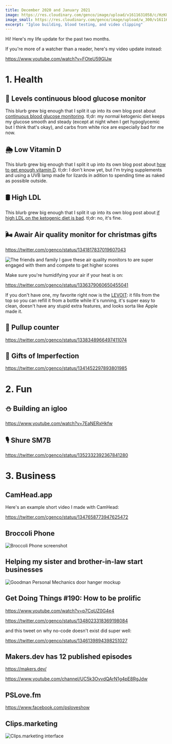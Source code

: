 ```yaml
---
title: December 2020 and January 2021
image: https://res.cloudinary.com/genco/image/upload/v1611631058/c/HzKQ.jpg
image_small: https://res.cloudinary.com/genco/image/upload/w_300/v1611631058/c/HzKQ.jpg
excerpt: "Igloo building, blood testing, and video clipping"
---
```


Hi! Here's my life update for the past two months.

If you're more of a watcher than a reader, here's my video update instead:

https://www.youtube.com/watch?v=FOteU59GlJw

# 1. Health

## 💉 Levels continuous blood glucose monitor

This blurb grew big enough that I split it up into its own blog post about [continuous blood glucose monitoring](/glucose). tl;dr: my normal ketogenic diet keeps my glucose smooth and steady (except at night when I get hypoglycemic but I think that's okay), and carbs from white rice are especially bad for me now.

## 🌦 Low Vitamin D

This blurb grew big enough that I split it up into its own blog post about [how to get enough vitamin D](/d). tl;dr: I don't know yet, but I'm trying supplements and using a UVB lamp made for lizards in adition to spending time as naked as possible outside.

## 🛢 High LDL

This blurb grew big enough that I split it up into its own blog post about [if high LDL on the ketogenic diet is bad](/ldl). tl;dr: no, it's fine.

## 🌬 Awair Air quality monitor for christmas gifts

https://twitter.com/cgenco/status/1341817837019607043

![The friends and family I gave these air quality monitors to are super engaged with them and compete to get higher scores](https://res.cloudinary.com/genco/image/upload/v1611630331/c/5K44.jpg)

Make sure you're humidifying your air if your heat is on:

https://twitter.com/cgenco/status/1336379060650455041

If you don't have one, my favorite right now is the [LEVOIT](https://amzn.to/2LUPhZV): it fills from the top so you can refill it from a bottle while it's running, it's super easy to clean, doesn't have any stupid extra features, and looks sorta like Apple made it.

## 💪 Pullup counter

https://twitter.com/cgenco/status/1338348966497411074

## 📖 Gifts of Imperfection

https://twitter.com/cgenco/status/1341452297893801985

# 2. Fun

## ⛄ Building an igloo

https://www.youtube.com/watch?v=7EaNERxHkfw

## 🎙 Shure SM7B

https://twitter.com/cgenco/status/1352332392367841280

# 3. Business

## CamHead.app

Here's an example short video I made with CamHead:

https://twitter.com/cgenco/status/1347658773947625472

## Broccoli Phone

![Broccoli Phone screenshot](https://res.cloudinary.com/genco/image/upload/v1611630721/c/3Vqy.png)

## Helping my sister and brother-in-law start businesses

![Goodman Personal Mechanics door hanger mockup](https://res.cloudinary.com/genco/image/upload/v1611630748/c/jN5M.png)

## Get Doing Things #190: How to be prolific

https://www.youtube.com/watch?v=p7CqUZ0G4e4

https://twitter.com/cgenco/status/1348023318369198084

and this tweet on why no-code doesn't exist did super well:

https://twitter.com/cgenco/status/1346139894398251027

## Makers.dev has 12 published episodes

https://makers.dev/

https://www.youtube.com/channel/UC5k3OvvdQArN1g4pE8RgJdw

## PSLove.fm

https://www.facebook.com/psloveshow

## Clips.marketing

![Clips.marketing interface](https://res.cloudinary.com/genco/image/upload/v1611631012/c/bH6g.png)
